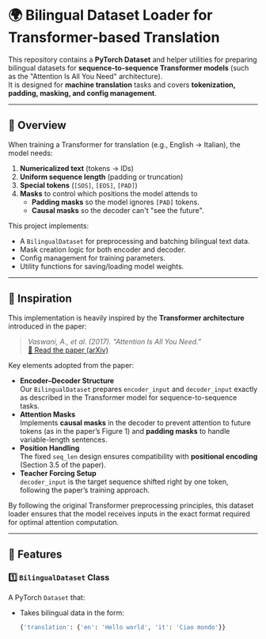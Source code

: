 # 🌍 Bilingual Dataset Loader for Transformer-based Translation

This repository contains a **PyTorch Dataset** and helper utilities for preparing bilingual datasets for **sequence-to-sequence Transformer models** (such as the "Attention Is All You Need" architecture).  
It is designed for **machine translation** tasks and covers **tokenization, padding, masking, and config management**.

---

## 📖 Overview

When training a Transformer for translation (e.g., English → Italian), the model needs:
1. **Numericalized text** (tokens → IDs)
2. **Uniform sequence length** (padding or truncation)
3. **Special tokens** (`[SOS]`, `[EOS]`, `[PAD]`)
4. **Masks** to control which positions the model attends to  
   - **Padding masks** so the model ignores `[PAD]` tokens.
   - **Causal masks** so the decoder can't "see the future".

This project implements:
- A `BilingualDataset` for preprocessing and batching bilingual text data.
- Mask creation logic for both encoder and decoder.
- Config management for training parameters.
- Utility functions for saving/loading model weights.

---

## 🧠 Inspiration

This implementation is heavily inspired by the **Transformer architecture** introduced in the paper:  
> *Vaswani, A., et al. (2017). "Attention Is All You Need."*  
> [🔗 Read the paper (arXiv)](https://arxiv.org/abs/1706.03762)

Key elements adopted from the paper:
- **Encoder–Decoder Structure**  
  Our `BilingualDataset` prepares `encoder_input` and `decoder_input` exactly as described in the Transformer model for sequence-to-sequence tasks.
- **Attention Masks**  
  Implements **causal masks** in the decoder to prevent attention to future tokens (as in the paper’s Figure 1) and **padding masks** to handle variable-length sentences.
- **Position Handling**  
  The fixed `seq_len` design ensures compatibility with **positional encoding** (Section 3.5 of the paper).
- **Teacher Forcing Setup**  
  `decoder_input` is the target sequence shifted right by one token, following the paper’s training approach.

By following the original Transformer preprocessing principles, this dataset loader ensures that the model receives inputs in the exact format required for optimal attention computation.

---

## 📌 Features

### 1️⃣ **`BilingualDataset` Class**
A PyTorch `Dataset` that:
- Takes bilingual data in the form:
  ```python
  {'translation': {'en': 'Hello world', 'it': 'Ciao mondo'}}
